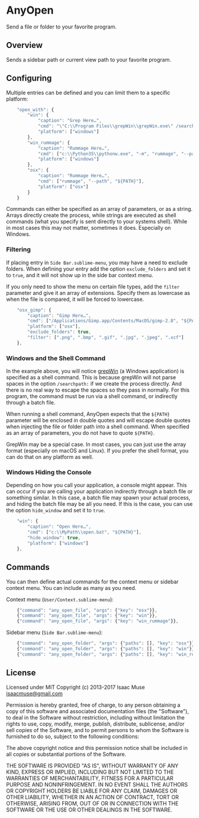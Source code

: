 # AnyOpen

Send a file or folder to your favorite program.

## Overview

Sends a sidebar path or current view path to your favorite program.

## Configuring

Multiple entries can be defined and you can limit them to a specific platform:

```js
    "open_with": {
        "win": {
            "caption": "Grep Here…",
            "cmd": "\"C:\\Program Files\\grepWin\\grepWin.exe\" /searchpath:\"${PATH}\"",
            "platform": ["windows"]
        },
        "win_rummage": {
            "caption": "Rummage Here…",
            "cmd": ["c:\\Python35\\pythonw.exe", "-m", "rummage", "--path", "${PATH}"],
            "platform": ["windows"]
        },
        "osx": {
            "caption": "Rummage Here…",
            "cmd": ["rummage", "--path", "${PATH}"],
            "platform": ["osx"]
        }
    }
```

Commands can either be specified as an array of parameters, or as a string. Arrays directly create the process, while strings are executed as shell commands (what you specify is sent directly to your systems shell). While in most cases this may not matter, sometimes it does. Especially on Windows.

### Filtering

If placing entry in `Side Bar.sublime-menu`, you may have a need to exclude folders.  When defining your entry add the option `exclude_folders` and set it to `true`, and it will not show up in the side bar context menu.

If you only need to show the menu on certain file types, add the `filter` parameter and give it an array of extensions. Specify them as lowercase as when the file is compared, it will be forced to lowercase.


```js
    "osx_gimp": {
        "caption": "Gimp Here…",
        "cmd": ["/Applications/Gimp.app/Contents/MacOS/gimp-2.8", "${PATH}"],
        "platform": ["osx"],
        "exclude_folders": true,
        "filter": [".png", ".bmp", ".gif", ".jpg", ".jpeg", ".xcf"]
    },
```

### Windows and the Shell Command

In the example above, you will notice [grepWin](http://stefanstools.sourceforge.net/grepWin.html) (a Windows application) is specified as a shell command. This is because grepWin will not parse spaces in the option `/searchpath:` if we create the process directly. And there is no real way to escape the spaces so they pass in normally. For this program, the command must be run via a shell command, or indirectly through a batch file.

When running a shell command, AnyOpen expects that the `${PATH}` parameter will be enclosed in double quotes and will escape double quotes when injecting the file or folder path into a shell command. When specified as an array of parameters, you do not have to quote `${PATH}`.

GrepWin may be a special case. In most cases, you can just use the array format (especially on macOS and Linux).  If you prefer the shell format, you can do that on any platform as well.

### Windows Hiding the Console

Depending on how you call your application, a console might appear. This can occur if you are calling your application indirectly through a batch file or something similar. In this case, a batch file may spawn your actual process, and hiding the batch file may be all you need. If this is the case, you can use the option `hide_window` and set it to `true`.

```js
    "win": {
        "caption": "Open Here…",
        "cmd": ["c:\\MyPath\\open.bat", "${PATH}"],
        "hide_window": true,
        "platform": ["windows"]
    },
```

## Commands

You can then define actual commands for the context menu or sidebar context menu.  You can include as many as you need.

Context menu (`User/Context.sublime-menu`):
```js
    {"command": "any_open_file", "args": {"key": "osx"}},
    {"command": "any_open_file", "args": {"key": "win"}},
    {"command": "any_open_file", "args": {"key": "win_rummage"}},
```

Sidebar menu (`Side Bar.sublime-menu`):

```js
    {"command": "any_open_folder", "args": {"paths": [], "key": "osx"}},
    {"command": "any_open_folder", "args": {"paths": [], "key": "win"}},
    {"command": "any_open_folder", "args": {"paths": [], "key": "win_rummage"}}
```

## License

Licensed under MIT
Copyright (c) 2013-2017 Isaac Muse <isaacmuse@gmail.com>

Permission is hereby granted, free of charge, to any person obtaining a copy of this software and associated documentation files (the "Software"), to deal in the Software without restriction, including without limitation the rights to use, copy, modify, merge, publish, distribute, sublicense, and/or sell copies of the Software, and to permit persons to whom the Software is furnished to do so, subject to the following conditions:

The above copyright notice and this permission notice shall be included in all copies or substantial portions of the Software.

THE SOFTWARE IS PROVIDED "AS IS", WITHOUT WARRANTY OF ANY KIND, EXPRESS OR IMPLIED, INCLUDING BUT NOT LIMITED TO THE WARRANTIES OF MERCHANTABILITY, FITNESS FOR A PARTICULAR PURPOSE AND NONINFRINGEMENT. IN NO EVENT SHALL THE AUTHORS OR COPYRIGHT HOLDERS BE LIABLE FOR ANY CLAIM, DAMAGES OR OTHER LIABILITY, WHETHER IN AN ACTION OF CONTRACT, TORT OR OTHERWISE, ARISING FROM, OUT OF OR IN CONNECTION WITH THE SOFTWARE OR THE USE OR OTHER DEALINGS IN THE SOFTWARE.
